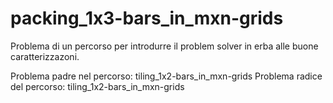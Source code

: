 # packing_1x3-bars_in_mxn-grids

Problema di un percorso per introdurre il problem solver in erba alle buone caratterizzazoni.

Problema  padre nel percorso: tiling_1x2-bars_in_mxn-grids
Problema radice del percorso: tiling_1x2-bars_in_mxn-grids

